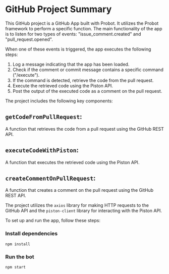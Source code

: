 # GitHub Project Summary

This GitHub project is a GitHub App built with Probot. It utilizes the Probot framework to perform a specific function. The main functionality of the app is to listen for two types of events: "issue_comment.created" and "pull_request.opened". 

When one of these events is triggered, the app executes the following steps:

1. Log a message indicating that the app has been loaded.
2. Check if the comment or commit message contains a specific command ("/execute").
3. If the command is detected, retrieve the code from the pull request.
4. Execute the retrieved code using the Piston API.
5. Post the output of the executed code as a comment on the pull request.

The project includes the following key components:

## `getCodeFromPullRequest`:
A function that retrieves the code from a pull request using the GitHub REST API.

## `executeCodeWithPiston`:
A function that executes the retrieved code using the Piston API.

## `createCommentOnPullRequest`:
A function that creates a comment on the pull request using the GitHub REST API.

The project utilizes the `axios` library for making HTTP requests to the GitHub API and the `piston-client` library for interacting with the Piston API.

To set up and run the app, follow these steps:

### Install dependencies
`npm install`

### Run the bot
`npm start`






